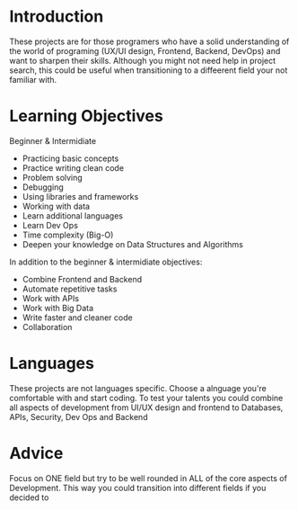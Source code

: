 # Introduction
These projects are for those programers who have a solid understanding of the world of programing (UX/UI design, Frontend, Backend, DevOps) and want to sharpen their skills. Although you might not need help in project search, this could be useful when transitioning to a diffeerent field your not familiar with.

# Learning Objectives

Beginner & Intermidiate
- Practicing basic concepts 
- Practice writing clean code 
- Problem solving 
- Debugging
- Using libraries and frameworks
- Working with data
- Learn additional languages
- Learn Dev Ops
- Time complexity (Big-O)
- Deepen your knowledge on Data Structures and Algorithms

In addition to the beginner & intermidiate objectives:
- Combine Frontend and Backend 
- Automate repetitive tasks
- Work with APIs
- Work with Big Data
- Write faster and cleaner code
- Collaboration 

# Languages
These projects are not languages specific. Choose a alnguage you're comfortable with and start coding. To test your talents you could combine all aspects of development from UI/UX design and frontend to Databases, APIs, Security, Dev Ops and Backend

# Advice
Focus on ONE field but try to be well rounded in ALL of the core aspects of Development. This way you could transition into different fields if you decided to 
